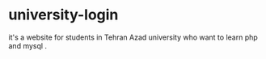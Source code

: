 # university-login
it's a website for students in Tehran Azad university who want to learn php and mysql .
